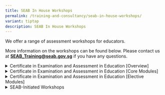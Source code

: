 ```yaml
---
title: SEAB In House Workshops
permalink: /training-and-consultancy/seab-in-house-workshops/
variant: tiptap
description: SEAB In House Workshops
---
```

<p>We offer a range of assessment workshops for educators.</p>
<p>More information on the workshops can be found below. Please contact us
at <strong><a href="mailto:seab_training@seab.gov.sg" rel="noopener noreferrer nofollow" target="_blank">SEAB_Training@seab.gov.sg</a></strong> if
you have any questions.</p>
<div data-type="detailGroup" class="isomer-accordion isomer-accordion-white">
<details class="isomer-details">
<summary>Certificate in Examination and Assessment in Education [Overview]</summary>
<div data-type="detailsContent" class="isomer-details-content">
<h4><strong>Introduction</strong></h4>
<p>Certificate in Examination and Assessment in Education (CEA in Edn) is
part of the SkillsFuture for Educators (SFEd) Professional Development
roadmap designed to support in-service teachers in their continuing professional
growth in the area of Assessment Literacy.</p>
<h4><strong>Programme Structure and Objectives</strong></h4>
<p>CEA in Edn was designed to develop teachers’ thought leadership in making
decisions and recommendations in their context to address diverse assessment
issues both in their daily classroom assessments and school-wide approach
to assessment. It is anchored on reflective practice enriched by critical
engagement with established and new strategies and methods generated from
the programme content, interactions with fellow educators and performance
in the assignments after the completion of the instructional units of each
module. It aims to:</p>
<ul data-tight="true" class="tight">
<li>
<p>help teachers to explore and apply established and new assessment strategies
and methods on individual students, class assessments and level-wide implementations;</p>
</li>
<li>
<p>integrate new approaches in their own assessment practices; and</p>
</li>
<li>
<p>demonstrate their professional development as reflective leaders and informed
practitioners in assessment within the teaching fraternity.</p>
</li>
</ul>
<p>&nbsp;</p>
<h4><strong>Criteria for Certificate Award</strong></h4>
<p>Based on the SkillsFuture model, the programme comprises stackable modules
to give teachers greater flexibility to choose the modules to attend within
3 years from attending the first module. To be awarded the Certificate
for CEA in Edn, teachers would have to complete two core and one elective
modules and the Capstone Assignment within the 3 years validity period.
This adds up to 104 hours for the whole programme.</p>
<p>Find out <a href="https://www.seab.gov.sg/docs/default-source/assessment-services/certification-in-examination-and-assessment-in-education-(cea-in-edn)-capstone-assignment.pdf" rel="noopener noreferrer nofollow" target="_blank"><u>more details</u></a>&nbsp;on
the Capstone Assignment.</p>
<p>Upon completion of all required modules and the Capstone Assignment, teachers
will be awarded with a hardcopy certificate.</p>
<h4><strong>Modules Offered under the Certificate Programme</strong></h4>
<p>The list of CEA in Edn modules is shown in the table below.</p>
<table style="minWidth: 75px">
<colgroup>
<col>
<col>
<col>
</colgroup>
<tbody>
<tr>
<th rowspan="1" colspan="1">
<p>Type of Module</p>
</th>
<th rowspan="1" colspan="1">
<p>Module Title</p>
</th>
<th rowspan="1" colspan="1">
<p>Number of Days</p>
</th>
</tr>
<tr>
<td rowspan="1" colspan="1">
<p>Core</p>
</td>
<td rowspan="1" colspan="1">
<p>Interpretation of Test Data</p>
</td>
<td rowspan="1" colspan="1">
<p>3</p>
</td>
</tr>
<tr>
<td rowspan="1" colspan="1">
<p>Core</p>
</td>
<td rowspan="1" colspan="1">
<p>Making Sense of Quality School-Based Assessment</p>
</td>
<td rowspan="1" colspan="1">
<p>3</p>
</td>
</tr>
<tr>
<td rowspan="1" colspan="1">
<p>Elective</p>
</td>
<td rowspan="1" colspan="1">
<p>Test Item Review for Primary English Language</p>
</td>
<td rowspan="1" colspan="1">
<p>1</p>
</td>
</tr>
<tr>
<td rowspan="1" colspan="1">
<p>Elective</p>
</td>
<td rowspan="1" colspan="1">
<p>Mathematics (Primary) – Designing Quality Mathematics Items</p>
</td>
<td rowspan="1" colspan="1">
<p>1</p>
</td>
</tr>
<tr>
<td rowspan="1" colspan="1">
<p>Elective</p>
</td>
<td rowspan="1" colspan="1">
<p>Mathematics (Primary) – Understanding Assessment Demand</p>
</td>
<td rowspan="1" colspan="1">
<p>1</p>
</td>
</tr>
<tr>
<td rowspan="1" colspan="1">
<p>Elective</p>
</td>
<td rowspan="1" colspan="1">
<p>Mathematics (Secondary) – Quality Assurance in Marking</p>
</td>
<td rowspan="1" colspan="1">
<p>1</p>
</td>
</tr>
<tr>
<td rowspan="1" colspan="1">
<p>Elective</p>
</td>
<td rowspan="1" colspan="1">
<p>Mathematics (Secondary) – Understanding Assessment Demand</p>
</td>
<td rowspan="1" colspan="1">
<p>1</p>
</td>
</tr>
<tr>
<td rowspan="1" colspan="1">
<p>Elective</p>
</td>
<td rowspan="1" colspan="1">
<p>Chinese Language (Primary)&nbsp;– Reading Comprehension MCQ Items</p>
</td>
<td rowspan="1" colspan="1">
<p>1</p>
</td>
</tr>
<tr>
<td rowspan="1" colspan="1">
<p>Elective</p>
</td>
<td rowspan="1" colspan="1">
<p>Chinese Language (Primary) – Reading Comprehension Open-ended Items</p>
</td>
<td rowspan="1" colspan="1">
<p>1</p>
</td>
</tr>
<tr>
<td rowspan="1" colspan="1">
<p>Elective</p>
</td>
<td rowspan="1" colspan="1">
<p>Chinese Language (Secondary) – Reading Comprehension MCQ Items</p>
</td>
<td rowspan="1" colspan="1">
<p>1</p>
</td>
</tr>
<tr>
<td rowspan="1" colspan="1">
<p>Elective</p>
</td>
<td rowspan="1" colspan="1">
<p>Chinese Language (Secondary) – Reading Comprehension Open-ended Items</p>
</td>
<td rowspan="1" colspan="1">
<p>1</p>
</td>
</tr>
<tr>
<td rowspan="1" colspan="1">
<p>Elective</p>
</td>
<td rowspan="1" colspan="1">
<p>Malay Language (Secondary) – Assessing Reading Comprehension Skills in
Malay Language</p>
</td>
<td rowspan="1" colspan="1">
<p>1</p>
</td>
</tr>
<tr>
<td rowspan="1" colspan="1">
<p>Elective</p>
</td>
<td rowspan="1" colspan="1">
<p>Tamil Language (Secondary) – Assessing Reading Comprehension Skills in
Tamil Language</p>
</td>
<td rowspan="1" colspan="1">
<p>1</p>
</td>
</tr>
<tr>
<td rowspan="1" colspan="1">
<p>Elective</p>
</td>
<td rowspan="1" colspan="1">
<p>English Language (Secondary) Reading – Assessing Reading Skills in the
English Language Classroom (Express / Normal Academic)</p>
</td>
<td rowspan="1" colspan="1">
<p>2</p>
</td>
</tr>
<tr>
<td rowspan="1" colspan="1">
<p>Elective</p>
</td>
<td rowspan="1" colspan="1">
<p>English Language (Secondary) Writing – Assessing Writing Skills in the
English Language Classroom (Express / Normal Academic)</p>
</td>
<td rowspan="1" colspan="1">
<p>2</p>
</td>
</tr>
<tr>
<td rowspan="1" colspan="1">
<p>Elective</p>
</td>
<td rowspan="1" colspan="1">
<p>Literature (Secondary) – Assessing Literature in English in the Upper
Secondary Classroom (Express / Normal Academic)</p>
</td>
<td rowspan="1" colspan="1">
<p>2</p>
</td>
</tr>
<tr>
<td rowspan="1" colspan="1">
<p>Elective</p>
</td>
<td rowspan="1" colspan="1">
<p>Science (Primary)</p>
</td>
<td rowspan="1" colspan="1">
<p>2</p>
</td>
</tr>
<tr>
<td rowspan="1" colspan="1">
<p>Elective</p>
</td>
<td rowspan="1" colspan="1">
<p>Social Studies (Secondary) – Assessing Critical Thinking in Upper Secondary
Social Studies: Back to Basics (Source-Based Case Study)</p>
</td>
<td rowspan="1" colspan="1">
<p>2</p>
</td>
</tr>
<tr>
<td rowspan="1" colspan="1">
<p>Elective</p>
</td>
<td rowspan="1" colspan="1">
<p>Social Studies (Secondary)&nbsp;– Assessing Critical Thinking in Upper
Secondary Social Studies: Back to Basics (Structured-Response Questions)</p>
</td>
<td rowspan="1" colspan="1">
<p>2</p>
</td>
</tr>
<tr>
<td rowspan="1" colspan="1">
<p>Elective</p>
</td>
<td rowspan="1" colspan="1">
<p>Malay Language (Primary)&nbsp;– Reading</p>
</td>
<td rowspan="1" colspan="1">
<p>2</p>
</td>
</tr>
<tr>
<td rowspan="1" colspan="1">
<p>Elective</p>
</td>
<td rowspan="1" colspan="1">
<p>Tamil Language (Primary)&nbsp;– Reading</p>
</td>
<td rowspan="1" colspan="1">
<p>2</p>
</td>
</tr>
</tbody>
</table>
<p></p>
<p>Please write to <a href="mailto:seab_training@seab.gov.sg" rel="noopener noreferrer nofollow" target="_blank"><u>SEAB_Training@SEAB.gov.sg</u></a> if
you have questions about the programme.</p>
</div>
</details>
<details class="isomer-details">
<summary>Certificate in Examination and Assessment in Education [Core Modules]</summary>
<div data-type="detailsContent" class="isomer-details-content">
<p>Find out <a href="https://www.seab.gov.sg/docs/default-source/assessment-services/certificate-in-examination-and-assessment-in-education-(cea-in-edn)-core-modules846b9f4c-56aa-42af-a07f-0fe29e07bf57.pdf" rel="noopener noreferrer nofollow" target="_blank"><u>more details</u></a> on
core module workshops.</p>
<p>Click <a href="https://form.gov.sg/637d9334361f4c0012a2952a" rel="noopener noreferrer nofollow" target="_blank"><u>here</u></a>&nbsp;or
scan the QR code to register now!</p>
<p></p>
<div class="isomer-image-wrapper">
<img style="width: 20%;" height="auto" width="100%" alt="core-modules" src="/images/Services/Training and Consultancy/core_modules.png">
</div>
<p></p>
</div>
</details>
<details class="isomer-details">
<summary>Certificate in Examination and Assessment in Education [Elective Modules]</summary>
<div data-type="detailsContent" class="isomer-details-content">
<p>Find out more details on <a href="https://www.seab.gov.sg/docs/default-source/assessment-services/certification-in-examination-and-assessment-in-education-(cea-in-edn)-elective-modules8b5aac4c-972b-489e-810e-e660a8c71999.pdf" rel="noopener noreferrer nofollow" target="_blank"><u>elective module workshops</u></a>.</p>
<p>Click&nbsp;<a href="https://form.gov.sg/637d9738e5a2f10012e6ec1d" rel="noopener noreferrer nofollow" target="_blank"><u>here</u></a>&nbsp;or
scan the QR code to register now!</p>
<p></p>
<div class="isomer-image-wrapper">
<img style="width: 20%;" height="auto" width="100%" alt="elective-modules" src="/images/Services/Training and Consultancy/elective_modules.png">
</div>
<p></p>
</div>
</details>
<details class="isomer-details">
<summary>SEAB-Initiated Workshops</summary>
<div data-type="detailsContent" class="isomer-details-content">
<table style="minWidth: 75px">
<colgroup>
<col>
<col>
<col>
</colgroup>
<tbody>
<tr>
<th rowspan="1" colspan="1">
<p>Workshop Title</p>
</th>
<th rowspan="1" colspan="1">
<p>Outline</p>
</th>
<th rowspan="1" colspan="1">
<p>Number of Days</p>
</th>
</tr>
<tr>
<td rowspan="1" colspan="1">
<p>Design and use of rubrics and rating scales in assessing 21st century
competencies</p>
</td>
<td rowspan="1" colspan="1">
<p>The workshop focuses on developing rating scales and rubrics which could
be used for assessing 21st century competencies. Participants will learn
about principles of developing rating scales and rubrics, understand the
use of different rubrics for different assessment purposes and apply the
concepts to develop or improvise a rubric or rating scale for their school’s
assessment purpose.&nbsp;</p>
<p>&nbsp;</p>
<p>Click <a href="https://form.gov.sg/65af18a40fa3b700119aeff5" rel="noopener noreferrer nofollow" target="_blank"><u>here</u></a>&nbsp;or
scan the QR code to register now!</p>
<p></p>
<div class="isomer-image-wrapper">
<img style="width: 40%;" height="auto" width="100%" alt="Design and use of rubrics and rating scales in assessing 21st century competencies" src="/images/Services/Training and Consultancy/Design_and_use_of_rubrics_and_rating_scales_in_assessing_21st_century_competencies.jpg">
</div>
<p></p>
</td>
<td rowspan="1" colspan="1">
<p>0.5</p>
</td>
</tr>
<tr>
<td rowspan="1" colspan="1">
<p>Design of Interactive Tasks including Video Stimulus for Conversation
<br>(CL Pri)</p>
</td>
<td rowspan="1" colspan="1">
<p>1. Understand the criteria and guidelines of using video as stimulus for
oral assessment</p>
<p>2. Be equipped with skills to develop oral assessment items for learners
with different proficiency level</p>
<p>&nbsp;</p>
<p>Click <a href="https://form.gov.sg/6567e18e43f269001121bfa1" rel="noopener noreferrer nofollow" target="_blank"><u>here</u></a>&nbsp;or
scan the QR code to register now!</p>
<p></p>
<div class="isomer-image-wrapper">
<img style="width: 40%;" height="auto" width="100%" alt="Design of Interactive Tasks including Video Stimulus for Conversation (CL Pri)" src="/images/Services/Training and Consultancy/Design_of_Interactive_Tasks_including_Video_Stimulus_for_Conversation__CL_Pri_.jpg">
</div>
<p></p>
</td>
<td rowspan="1" colspan="1">
<p>0.5</p>
</td>
</tr>
<tr>
<td rowspan="1" colspan="1">
<p>Design of Interactive Writing and Language Use Items for NTCL and OCL
(Secondary CL)</p>
</td>
<td rowspan="1" colspan="1">
<p>1. Understand the assessment criteria of Interactive Writing Task for
N(T)-Level Basic Chinese</p>
<p>2. Understand the assessment criteria of Language use items (word replacement)
for O-level Chinese</p>
<p>3. be equipped with skills to design interactive writing task and language
use items of the appropriate levels</p>
<p>&nbsp;</p>
<p>Click <a href="https://form.gov.sg/655c5a9fa2294500125c5b88" rel="noopener noreferrer nofollow" target="_blank"><u>here</u></a>&nbsp;or
scan the QR code to register now!</p>
<p></p>
<div class="isomer-image-wrapper">
<img style="width: 40%;" height="auto" width="100%" alt="Design of Interactive Writing and Language Use Items for NTCL and OCL (Secondary CL)" src="/images/Services/Training and Consultancy/Design_of_Interactive_Writing_and_Language_Use_Items_for_NTCL_and_OCL__Secondary_CL_.jpg">
</div>
<p></p>
</td>
<td rowspan="1" colspan="1">
<p>0.5</p>
</td>
</tr>
<tr>
<td rowspan="1" colspan="1">
<p>Design of Oral Presentation and Discussion Tasks in Higher Chinese Language
(Sec)</p>
</td>
<td rowspan="1" colspan="1">
<p>1. Understanding key assessment objectives of O-level Higher Chinese Oral</p>
<p>2. Design of an oral presentation task</p>
<p>3. Conducting discussion based on oral presentation&nbsp;</p>
<p>&nbsp;</p>
<p>Click <a href="https://form.gov.sg/655e9dbcfeeec4001244296e" rel="noopener noreferrer nofollow" target="_blank"><u>here</u></a>&nbsp;or
scan the QR code to register now!</p>
<p></p>
<div class="isomer-image-wrapper">
<img style="width: 40%;" height="auto" width="100%" alt="Design of Oral Presentation and Discussion Tasks in Higher Chinese Language (Sec)" src="/images/Services/Training and Consultancy/Design_of_Oral_Presentation_and_Discussion_Tasks_in_Higher_Chinese_Language__Sec_.jpg">
</div>
</td>
<td rowspan="1" colspan="1">
<p>0.5</p>
</td>
</tr>
<tr>
<td rowspan="1" colspan="1">
<p>Design of Oral Presentation and Discussion Tasks in H1 Chinese Language
(JC/MI)</p>
</td>
<td rowspan="1" colspan="1">
<p>1. Understanding key assessment objectives of A-level H1 Chinese Oral</p>
<p>2. Design of an oral presentation task</p>
<p>3. Conducting discussion based on oral presentation</p>
<p>&nbsp;</p>
<p>Click <a href="https://form.gov.sg/6567e2e29aeafd00126a0156" rel="noopener noreferrer nofollow" target="_blank"><u>here</u></a>&nbsp;or
scan the QR code to register now!</p>
<p></p>
<div class="isomer-image-wrapper">
<img style="width: 40%;" height="auto" width="100%" alt="Design of Oral Presentation and Discussion Tasks in H1 Chinese Language (JC/MI)" src="/images/Services/Training and Consultancy/Design_of_Oral_Presentation_and_Discussion_Tasks_in_H1_Chinese_Language__JCMI_.jpg">
</div>
</td>
<td rowspan="1" colspan="1">
<p>0.5</p>
</td>
</tr>
<tr>
<td rowspan="1" colspan="1">
<p>Assessment of 21 CC Communication Skills in Chinese Language</p>
</td>
<td rowspan="1" colspan="1">
<p>1. Assessment tasks to enhance communication skills&nbsp;</p>
<p>2. Use of AfL and AaL in assessment of communication skills</p>
<p>3. Design of assessment rubrics for AfL and AaL</p>
<p>&nbsp;</p>
<p>Click <a href="https://form.gov.sg/6567e38401ba2500111e13f3" rel="noopener noreferrer nofollow" target="_blank"><u>here</u></a>&nbsp;or
scan the QR code to register now!</p>
<p></p>
<div class="isomer-image-wrapper">
<img style="width: 40%;" height="auto" width="100%" alt="Assessment of 21 CC Communication Skills in Chinese Language" src="/images/Services/Training and Consultancy/Assessment_of_21_CC_Communication_Skills_in_Chinese_Language.jpg">
</div>
</td>
<td rowspan="1" colspan="1">
<p>1</p>
</td>
</tr>
<tr>
<td rowspan="1" colspan="1">
<p>Design of Interactive Writing and Language Use Items (Secondary ML)</p>
</td>
<td rowspan="1" colspan="1">
<p>This course aims to equip Secondary School Malay Language teachers with
the knowledge and skills to develop interactive writing tasks and language
use items based on the Secondary Malay Language curriculum. The workshop
comprises topics on assessment of writing and reading skills, and item
development.&nbsp; The full day workshop will also include hands-on sessions
for participants to demonstrate their attainment of the programme objectives.&nbsp;</p>
<p>&nbsp;</p>
<p>Click <a href="https://form.gov.sg/655e9a3afeeec4001243f959" rel="noopener noreferrer nofollow" target="_blank"><u>here</u></a>&nbsp;or
scan the QR code to register now!</p>
<p></p>
<div class="isomer-image-wrapper">
<img style="width: 40%;" height="auto" width="100%" alt="Design of Interactive Writing and Language Use Items (Secondary ML)" src="/images/Services/Training and Consultancy/Design_of_Interactive_Writing_and_Language_Use_Items__Secondary_TL_.jpg">
</div>
</td>
<td rowspan="1" colspan="1">
<p>1</p>
</td>
</tr>
<tr>
<td rowspan="1" colspan="1">
<p>Design of Interactive Writing and Language Use Items (Secondary TL)</p>
</td>
<td rowspan="1" colspan="1">
<p>This course aims to equip Secondary School Tamil Language teachers with
the knowledge and skills to develop interactive writing tasks and language
use items based on the Secondary Tamil Language curriculum. The workshop
comprises topics on assessment of writing and reading skills, and item
development.&nbsp; The full day workshop will also include hands-on sessions
for participants to demonstrate their attainment of the programme objectives.&nbsp;</p>
<p>&nbsp;</p>
<p>Click <a href="https://form.gov.sg/6567e454142db20011bfe9a6" rel="noopener noreferrer nofollow" target="_blank"><u>here</u></a>&nbsp;or
scan the QR code to register now!</p>
<p></p>
<div class="isomer-image-wrapper">
<img style="width: 40%;" height="auto" width="100%" alt="Design of Interactive Writing and Language Use Items (Secondary TL)" src="/images/Services/Training and Consultancy/Design_of_Interactive_Writing_and_Language_Use_Items__Secondary_TL_.jpg">
</div>
</td>
<td rowspan="1" colspan="1">
<p>1</p>
</td>
</tr>
</tbody>
</table>
</div>
</details>
</div>
<p></p>